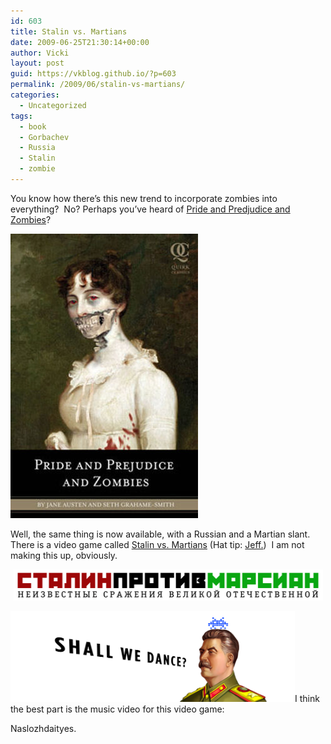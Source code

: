 ```yaml
---
id: 603
title: Stalin vs. Martians
date: 2009-06-25T21:30:14+00:00
author: Vicki
layout: post
guid: https://vkblog.github.io/?p=603
permalink: /2009/06/stalin-vs-martians/
categories:
  - Uncategorized
tags:
  - book
  - Gorbachev
  - Russia
  - Stalin
  - zombie
---
```

[](http://twitter.com/broccoman)

You know how there&#8217;s this new trend to incorporate zombies into everything?  No? Perhaps you&#8217;ve heard of [Pride and Predjudice and Zombies](http://www.amazon.com/Pride-Prejudice-Zombies-Classic-Ultraviolent/dp/1594743347)?

[<img class="aligncenter size-full wp-image-604" title="prideandprejudiceandzombies" src="https://raw.githubusercontent.com/vkblog/vkblog.github.io/master/public/img/2009/06/prideandprejudiceandzombies.jpg" alt="prideandprejudiceandzombies" width="300" height="455" />](https://raw.githubusercontent.com/vkblog/vkblog.github.io/master/public/img/2009/06/prideandprejudiceandzombies.jpg)

Well, the same thing is now available, with a Russian and a Martian slant. There is a video game called [Stalin vs. Martians](http://www.stalinvsmartians.com/) (Hat tip: [Jeff.](http://twitter.com/broccoman))  I am not making this up, obviously.

<p style="text-align: center;">
  <a href="https://raw.githubusercontent.com/vkblog/vkblog.github.io/master/public/img/2009/06/logoru.png"><img class="size-full wp-image-606 aligncenter" title="logoru" src="https://raw.githubusercontent.com/vkblog/vkblog.github.io/master/public/img/2009/06/logoru.png" alt="logoru" width="495" height="50" /></a>
</p>

<p style="text-align: left;">
  <a href="https://raw.githubusercontent.com/vkblog/vkblog.github.io/master/public/img/2009/06/b_stalin_dance.png"><img class="aligncenter size-full wp-image-605" title="b_stalin_dance" src="https://raw.githubusercontent.com/vkblog/vkblog.github.io/master/public/img/2009/06/b_stalin_dance.png" alt="b_stalin_dance" width="455" height="145" /></a>I think the best part is the music video for this video game:
</p>

<p style="text-align: center;">
</p>

Naslozhdaityes.